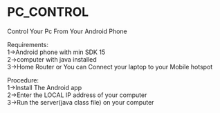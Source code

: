 # PC_CONTROL
Control Your Pc From Your Android Phone

Requirements:   
1->Android phone with min SDK 15   
2->computer with java installed   
3->Home Router or You can Connect your laptop to your Mobile hotspot    

Procedure:   
1->Install The Android app   
2->Enter the LOCAL IP address of your computer   
3->Run the server(java class file) on your computer   




